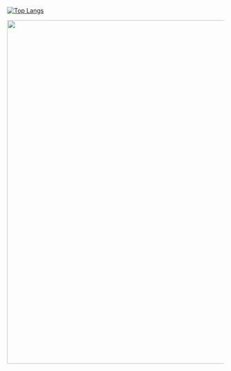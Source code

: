 [![Top Langs](https://github-readme-stats.vercel.app/api/top-langs/?username=kmjak&layout=donut)](https://github.com/anuraghazra/github-readme-stats)

<a href="https://github.com/ryo-ma/github-profile-trophy">
  <img width=800 src="https://github-profile-trophy.vercel.app/?username=kmjak&column=10&theme=gruvbox&no-frame=true"/>
</a>
